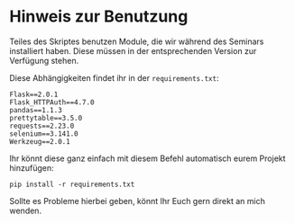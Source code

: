 # Hinweis zur Benutzung
Teiles des Skriptes benutzen Module, die wir während des Seminars installiert haben.
Diese müssen in der entsprechenden Version zur Verfügung stehen.

Diese Abhängigkeiten findet ihr in der `requirements.txt`:
```text
Flask==2.0.1
Flask_HTTPAuth==4.7.0
pandas==1.1.3
prettytable==3.5.0
requests==2.23.0
selenium==3.141.0
Werkzeug==2.0.1
```

Ihr könnt diese ganz einfach mit diesem Befehl automatisch eurem Projekt hinzufügen:

```commandline
pip install -r requirements.txt
```

Sollte es Probleme hierbei geben, könnt Ihr Euch gern direkt an mich wenden.
